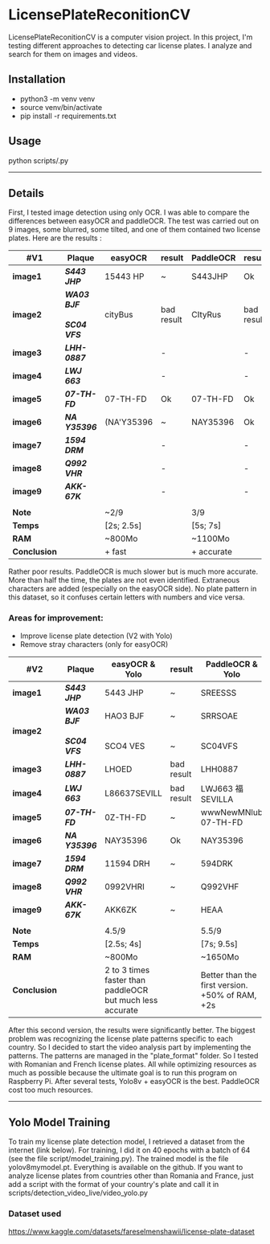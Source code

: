 # LicensePlateReconitionCV

LicensePlateReconitionCV is a computer vision project. In this project, I'm testing different approaches to detecting car license plates. I analyze and search for them on images and videos.

## Installation
- python3 -m venv venv
- source venv/bin/activate
- pip install -r requirements.txt

## Usage
python scripts/<file>.py

---

## Details

First, I tested image detection using only OCR. I was able to compare the differences between easyOCR and paddleOCR. The test was carried out on 9 images, some blurred, some tilted, and one of them contained two license plates. Here are the results :

| #V1            | **Plaque**                           | **easyOCR** | result     | **PaddleOCR** | result     |
| -------------- | ------------------------------------ | ----------- | ---------- | ------------- | ---------- |
| **image1**     | **_S443 JHP_**                       | 15443 HP    | ~          | S443JHP       | Ok         |
| **image2**     | **_WA03 BJF_**<br><br>**_SC04 VFS_** | cityBus     | bad result | CItyRus       | bad result |
| **image3**     | **_LHH-0887_**                       |             | -          |               | -          |
| **image4**     | **_LWJ 663_**                        |             | -          |               | -          |
| **image5**     | **_07-TH-FD_**                       | 07-TH-FD    | Ok         | 07-TH-FD      | Ok         |
| **image6**     | **_NA Y35396_**                      | (NA'Y35396  | ~          | NAY35396      | Ok         |
| **image7**     | **_1594 DRM_**                       |             | -          |               | -          |
| **image8**     | **_Q992 VHR_**                       |             | -          |               | -          |
| **image9**     | **_AKK-67K_**                        |             | -          |               | -          |
|                |                                      |             |            |               |            |
| **Note**       |                                      | ~2/9        |            | 3/9           |            |
| **Temps**      |                                      | [2s; 2.5s]  |            | [5s; 7s]      |            |
| **RAM**        |                                      | ~800Mo      |            | ~1100Mo       |            |
| **Conclusion** |                                      | + fast      |            | + accurate    |            |

Rather poor results. PaddleOCR is much slower but is much more accurate. More than half the time, the plates are not even identified. Extraneous characters are added (especially on the easyOCR side). No plate pattern in this dataset, so it confuses certain letters with numbers and vice versa.

### **Areas for improvement:**
- Improve license plate detection (V2 with Yolo)
- Remove stray characters (only for easyOCR)

| #V2            | **Plaque**                           | **easyOCR & Yolo**                                          | result         | **PaddleOCR  & Yolo**                           | result               |
| -------------- | ------------------------------------ | ----------------------------------------------------------- | -------------- | ----------------------------------------------- | -------------------- |
| **image1**     | **_S443 JHP_**                       | 5443 JHP                                                    | ~              | SREESSS                                         | bad result           |
| **image2**     | **_WA03 BJF_**<br><br>**_SC04 VFS_** | HAO3 BJF<br><br><br>SCO4 VES                                | ~<br><br><br>~ | SRRSOAE<br><br><br>SC04VFS                      | bad result<br><br>Ok |
| **image3**     | **_LHH-0887_**                       | LHOED                                                       | bad result     | LHH0887                                         | Ok                   |
| **image4**     | **_LWJ 663_**                        | L86637SEVILL                                                | bad result     | LWJ663 福 SEVILLA                                | Ok ~                 |
| **image5**     | **_07-TH-FD_**                       | 0Z-TH-FD                                                    | ~              | wwwNewMNlub 07-TH-FD                            | ~ Ok                 |
| **image6**     | **_NA Y35396_**                      | NAY35396                                                    | Ok             | NAY35396                                        | Ok                   |
| **image7**     | **_1594 DRM_**                       | 11594 DRH                                                   | ~              | 594DRK                                          | ~                    |
| **image8**     | **_Q992 VHR_**                       | 0992VHRI                                                    | ~              | Q992VHF                                         | ~                    |
| **image9**     | **_AKK-67K_**                        | AKK6ZK                                                      | ~              | HEAA                                            | bad result           |
|                |                                      |                                                             |                |                                                 |                      |
| **Note**       |                                      | 4.5/9                                                       |                | 5.5/9                                           |                      |
| **Temps**      |                                      | [2.5s; 4s]                                                  |                | [7s; 9.5s]                                      |                      |
| **RAM**        |                                      | ~800Mo                                                      |                | ~1650Mo                                         |                      |
| **Conclusion** |                                      | 2 to 3 times faster than paddleOCR but much less accurate |                | Better than the first version. +50% of RAM, +2s |                      |

After this second version, the results were significantly better. The biggest problem was recognizing the license plate patterns specific to each country. So I decided to start the video analysis part by implementing the patterns. The patterns are managed in the "plate_format" folder. So I tested with Romanian and French license plates. All while optimizing resources as much as possible because the ultimate goal is to run this program on Raspberry Pi. After several tests, Yolo8v + easyOCR is the best. PaddleOCR cost too much resources.

---

## Yolo Model Training

To train my license plate detection model, I retrieved a dataset from the internet (link below). For training, I did it on 40 epochs with a batch of 64 (see the file script/model_training.py). The trained model is the file yolov8mymodel.pt. Everything is available on the github. If you want to analyze license plates from countries other than Romania and France, just add a script with the format of your country's plate and call it in scripts/detection_video_live/video_yolo.py

### Dataset used
https://www.kaggle.com/datasets/fareselmenshawii/license-plate-dataset
